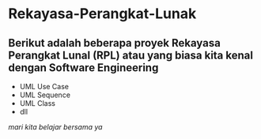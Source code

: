 # Rekayasa-Perangkat-Lunak
Berikut adalah beberapa proyek Rekayasa Perangkat Lunal (RPL) atau yang biasa kita kenal dengan Software Engineering
--
- UML Use Case
- UML Sequence
- UML Class
- dll
  
*mari kita belajar bersama ya*
